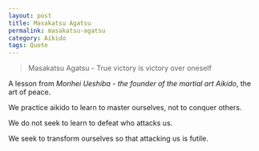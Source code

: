 ```yaml
---
layout: post
title: Masakatsu Agatsu 
permalink: masakatsu-agatsu 
category: Aikido
tags: Quote
---
```



> Masakatsu Agatsu - True victory is victory over oneself 

A lesson from *Morihei Ueshiba - the founder of the martial art Aikido*, the art of peace.

We practice aikido to learn to master ourselves, not to conquer others.

We do not seek to learn to defeat who attacks us. 

We seek to transform ourselves so that attacking us is futile.
